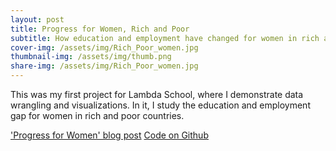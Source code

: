 ```yaml
---
layout: post
title: Progress for Women, Rich and Poor
subtitle: How education and employment have changed for women in rich and poor countries
cover-img: /assets/img/Rich_Poor_women.jpg
thumbnail-img: /assets/img/thumb.png
share-img: /assets/img/Rich_Poor_women.jpg
---
```


This was my first project for Lambda School, where I demonstrate data wrangling and visualizations. In it, I study the education and employment gap for women in rich and poor countries.

['Progress for Women' blog post](https://temsy-chen.medium.com/progress-for-women-rich-and-poor-37da88cd6d3e)
[Code on Github](https://github.com/TemsyChen/Lambda_Unit1_Build/blob/main/TemsyChen_BuildSprintChallenge_v9.ipynb)
